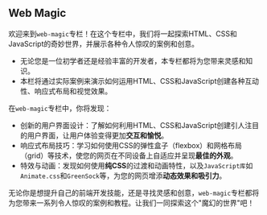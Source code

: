 ## Web Magic

欢迎来到`web-magic`专栏！在这个专栏中，我们将一起探索HTML、CSS和JavaScript的奇妙世界，并展示各种令人惊叹的案例和创意。
* 无论您是一位初学者还是经验丰富的开发者，本专栏都将为您带来灵感和知识。
* 本栏将通过实际案例来演示如何运用HTML、CSS和JavaScript创建各种互动性、响应式布局和视觉效果。

在`web-magic`专栏中，你将发现：
* 创新的用户界面设计：了解如何利用HTML、CSS和JavaScript创建引人注目的用户界面，让用户体验变得更加**交互和愉悦**。
* 响应式布局技巧：学习如何使用CSS的弹性盒子（flexbox）和网格布局（grid）等技术，使您的网页在不同设备上自适应并呈现**最佳的外观**。
* 特效与动画：发现如何使用**纯CSS**的过渡和动画特性，以及`JavaScript库`如`Animate.css`和`GreenSock`等，为您的网页增添**动态效果和吸引力**。

无论你是想提升自己的前端开发技能，还是寻找灵感和创意，`web-magic`专栏都将为您带来一系列令人惊叹的案例和教程。让我们一同探索这个"魔幻的世界"吧！
